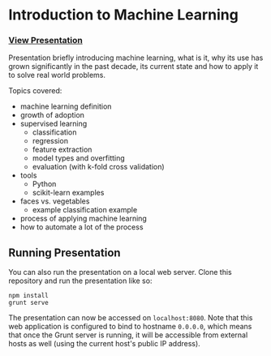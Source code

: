 # Introduction to Machine Learning

### [View Presentation](donaldwhyte.github.io/intro-to-ml/)

Presentation briefly introducing machine learning, what is it, why its use has grown significantly in the past decade, its current state and how to apply it to solve real world problems.

Topics covered:

* machine learning definition
* growth of adoption
* supervised learning
    - classification
    - regression
    - feature extraction
    - model types and overfitting
    - evaluation (with k-fold cross validation)
* tools
    - Python
    - scikit-learn examples
* faces vs. vegetables
    - example classification example
* process of applying machine learning
* how to automate a lot of the process

## Running Presentation

You can also run the presentation on a local web server. Clone this repository and run the presentation like so:

```
npm install
grunt serve
```

The presentation can now be accessed on `localhost:8080`. Note that this web application is configured to bind to hostname `0.0.0.0`, which means that once the Grunt server is running, it will be accessible from external hosts as well (using the current host's public IP address).
